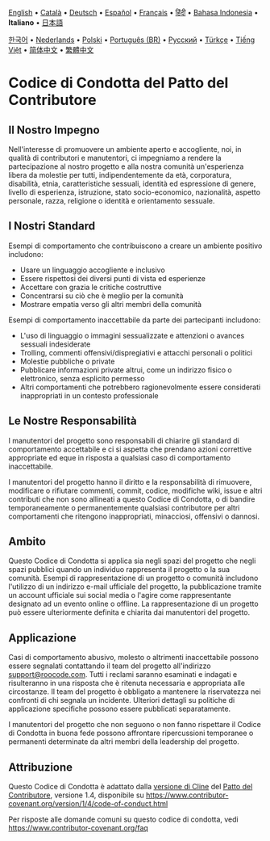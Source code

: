 [English](../../CODE_OF_CONDUCT.md) • [Català](../ca/CODE_OF_CONDUCT.md) • [Deutsch](../de/CODE_OF_CONDUCT.md) • [Español](../es/CODE_OF_CONDUCT.md) • [Français](../fr/CODE_OF_CONDUCT.md) • [हिंदी](../hi/CODE_OF_CONDUCT.md) • [Bahasa Indonesia](../id/CODE_OF_CONDUCT.md) • <b>Italiano</b> • [日本語](../ja/CODE_OF_CONDUCT.md)

[한국어](../ko/CODE_OF_CONDUCT.md) • [Nederlands](../nl/CODE_OF_CONDUCT.md) • [Polski](../pl/CODE_OF_CONDUCT.md) • [Português (BR)](../pt-BR/CODE_OF_CONDUCT.md) • [Русский](../ru/CODE_OF_CONDUCT.md) • [Türkçe](../tr/CODE_OF_CONDUCT.md) • [Tiếng Việt](../vi/CODE_OF_CONDUCT.md) • [简体中文](../zh-CN/CODE_OF_CONDUCT.md) • [繁體中文](../zh-TW/CODE_OF_CONDUCT.md)

# Codice di Condotta del Patto del Contributore

## Il Nostro Impegno

Nell'interesse di promuovere un ambiente aperto e accogliente, noi, in qualità di
contributori e manutentori, ci impegniamo a rendere la partecipazione al nostro progetto e
alla nostra comunità un'esperienza libera da molestie per tutti, indipendentemente da età, corporatura,
disabilità, etnia, caratteristiche sessuali, identità ed espressione di genere,
livello di esperienza, istruzione, stato socio-economico, nazionalità, aspetto
personale, razza, religione o identità e orientamento sessuale.

## I Nostri Standard

Esempi di comportamento che contribuiscono a creare un ambiente positivo
includono:

- Usare un linguaggio accogliente e inclusivo
- Essere rispettosi dei diversi punti di vista ed esperienze
- Accettare con grazia le critiche costruttive
- Concentrarsi su ciò che è meglio per la comunità
- Mostrare empatia verso gli altri membri della comunità

Esempi di comportamento inaccettabile da parte dei partecipanti includono:

- L'uso di linguaggio o immagini sessualizzate e attenzioni o
  avances sessuali indesiderate
- Trolling, commenti offensivi/dispregiativi e attacchi personali o politici
- Molestie pubbliche o private
- Pubblicare informazioni private altrui, come un indirizzo fisico o elettronico,
  senza esplicito permesso
- Altri comportamenti che potrebbero ragionevolmente essere considerati inappropriati in un
  contesto professionale

## Le Nostre Responsabilità

I manutentori del progetto sono responsabili di chiarire gli standard di comportamento
accettabile e ci si aspetta che prendano azioni correttive appropriate ed eque in
risposta a qualsiasi caso di comportamento inaccettabile.

I manutentori del progetto hanno il diritto e la responsabilità di rimuovere, modificare o
rifiutare commenti, commit, codice, modifiche wiki, issue e altri contributi
che non sono allineati a questo Codice di Condotta, o di bandire temporaneamente o
permanentemente qualsiasi contributore per altri comportamenti che ritengono inappropriati,
minacciosi, offensivi o dannosi.

## Ambito

Questo Codice di Condotta si applica sia negli spazi del progetto che negli spazi pubblici
quando un individuo rappresenta il progetto o la sua comunità. Esempi di
rappresentazione di un progetto o comunità includono l'utilizzo di un indirizzo e-mail ufficiale del progetto,
la pubblicazione tramite un account ufficiale sui social media o l'agire come rappresentante designato
ad un evento online o offline. La rappresentazione di un progetto può essere
ulteriormente definita e chiarita dai manutentori del progetto.

## Applicazione

Casi di comportamento abusivo, molesto o altrimenti inaccettabile possono essere
segnalati contattando il team del progetto all'indirizzo support@roocode.com. Tutti i reclami
saranno esaminati e indagati e risulteranno in una risposta che
è ritenuta necessaria e appropriata alle circostanze. Il team del progetto è
obbligato a mantenere la riservatezza nei confronti di chi segnala un incidente.
Ulteriori dettagli su politiche di applicazione specifiche possono essere pubblicati separatamente.

I manutentori del progetto che non seguono o non fanno rispettare il Codice di Condotta in buona
fede possono affrontare ripercussioni temporanee o permanenti determinate da altri
membri della leadership del progetto.

## Attribuzione

Questo Codice di Condotta è adattato dalla [versione di Cline][cline_coc] del [Patto del Contributore][homepage], versione 1.4,
disponibile su https://www.contributor-covenant.org/version/1/4/code-of-conduct.html

[cline_coc]: https://github.com/cline/cline/blob/main/CODE_OF_CONDUCT.md
[homepage]: https://www.contributor-covenant.org

Per risposte alle domande comuni su questo codice di condotta, vedi
https://www.contributor-covenant.org/faq
